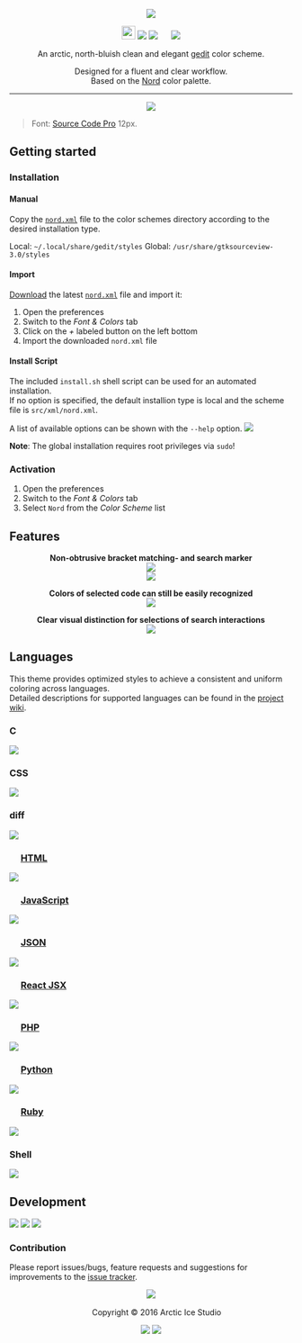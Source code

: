 <p align="center"><img src="https://cdn.rawgit.com/arcticicestudio/nord-gedit/develop/src/assets/nord-gedit-banner.svg"/></p>

<p align="center"><img src="https://assets-cdn.github.com/favicon.ico" width=24 height=24/> <a href="https://github.com/arcticicestudio/nord-gedit/releases/latest"><img src="https://img.shields.io/github/release/arcticicestudio/nord-gedit.svg"/></a> <a href="https://github.com/arcticicestudio/nord/releases/tag/v0.2.0"><img src="https://img.shields.io/badge/Nord-v0.2.0-blue.svg"/></a> <img src="https://static.gnome.org/wiki.gnome.org/gnome/css/favicon.png" width=16 height=16/> <a href="https://wiki.gnome.org/Projects/GtkSourceView"><img src="https://img.shields.io/badge/GtkSourceView-v3.22.1-blue.svg"/></a></p>

<p align="center">An arctic, north-bluish clean and elegant <a href="https://wiki.gnome.org/Apps/Gedit">gedit</a> color scheme.</p>

<p align="center">Designed for a fluent and clear workflow.<br>
Based on the <a href="https://github.com/arcticicestudio/nord">Nord</a> color palette.</p>

---

<p align="center"><img src="https://raw.githubusercontent.com/arcticicestudio/nord-gedit/develop/src/assets/scrot-top.png"/><blockquote>Font: <a href="https://adobe-fonts.github.io/source-code-pro">Source Code Pro</a> 12px.</blockquote></p>

## Getting started
### Installation
#### Manual
Copy the [`nord.xml`](https://github.com/arcticicestudio/nord-gedit/tree/develop/src/xml/nord.xml) file to the color schemes directory according to the desired installation type.

Local: `~/.local/share/gedit/styles`
Global: `/usr/share/gtksourceview-3.0/styles`

#### Import
[Download](https://github.com/arcticicestudio/nord-gedit/releases/latest) the latest [`nord.xml`](https://github.com/arcticicestudio/nord-gedit/blob/develop/src/xml/nord.xml) file and import it:
  1. Open the preferences
  2. Switch to the *Font & Colors* tab
  3. Click on the *+* labeled button on the left bottom
  4. Import the downloaded `nord.xml` file

#### Install Script
The included `install.sh` shell script can be used for an automated installation.  
If no option is specified, the default installion type is local and the scheme file is `src/xml/nord.xml`.

A list of available options can be shown with the `--help` option.
![][scrot-readme-install-script]

**Note**: The global installation requires root privileges via `sudo`!

### Activation
  1. Open the preferences
  2. Switch to the *Font & Colors* tab
  3. Select `Nord` from the *Color Scheme* list

## Features
<p align="center"><strong>Non-obtrusive bracket matching- and search marker</strong><br/><img src="https://raw.githubusercontent.com/arcticicestudio/nord-gedit/develop/src/assets/scrot-feature-bracketmarker.png"/><br><img src="https://raw.githubusercontent.com/arcticicestudio/nord-gedit/develop/src/assets/scrot-feature-findandreplace.png"/></p>

<p align="center"><strong>Colors of selected code can still be easily recognized</strong><br><img src="https://raw.githubusercontent.com/arcticicestudio/nord-gedit/develop/src/assets/scrcast-feature-selection.gif"/></p>

<p align="center"><strong>Clear visual distinction for selections of search interactions</strong><br><img src="https://raw.githubusercontent.com/arcticicestudio/nord-gedit/develop/src/assets/scrcast-feature-findandreplace.gif"/></p>

## Languages
This theme provides optimized styles to achieve a consistent and uniform coloring across languages.  
Detailed descriptions for supported languages can be found in the [project wiki](https://github.com/arcticicestudio/nord-gedit/wiki).

### C
![][scrot-lang-c]

### CSS
![][scrot-lang-css]

### diff
![][scrot-lang-diff]

### <img src="https://www.w3.org/html/logo/downloads/HTML5_Badge.svg" width=16 height=16/> [HTML](https://html.spec.whatwg.org/multipage/)
![][scrot-lang-html]

### <img src="https://javascript.com/images/favicon.ico" width=16 height=16/> [JavaScript](https://javascript.com/)
![][scrot-lang-javascript]

### <img src="http://www.json.org/favicon.gif" width=16 height=16/> [JSON](http://www.json.org)
![][scrot-lang-json]

### <img src="https://facebook.github.io/react/favicon.ico" width=16 height=16/> [React JSX](https://facebook.github.io/react)
![][scrot-lang-jsx]

### <img src="http://php.net/images/logo.php" width=16 height=16/> [PHP](http://php.net)
![][scrot-lang-php]

### <img src="https://www.python.org/static/favicon.ico" width=16 height=16/> [Python](https://python.org)
![][scrot-lang-python]

### <img src="https://www.ruby-lang.org/favicon.ico" width=16 height=16/> [Ruby](https://ruby-lang.org)
![][scrot-lang-ruby]

### Shell
![][scrot-lang-shell]

## Development
[![](https://img.shields.io/badge/Changelog-0.1.0-blue.svg)](https://github.com/arcticicestudio/nord-gedit/blob/v0.1.0/CHANGELOG.md) [![](https://img.shields.io/badge/Workflow-gitflow--branching--model-blue.svg)](http://nvie.com/posts/a-successful-git-branching-model) [![](https://img.shields.io/badge/Versioning-ArcVer_0.8.0-blue.svg)](https://github.com/arcticicestudio/arcver)

### Contribution
Please report issues/bugs, feature requests and suggestions for improvements to the [issue tracker](https://github.com/arcticicestudio/nord-gedit/issues).

<p align="center"><img src="https://cdn.rawgit.com/arcticicestudio/nord/develop/src/assets/banner-footer-mountains.svg" /></p>

<p align="center"> <img src="http://arcticicestudio.com/favicon.ico" width=16 height=16/> Copyright &copy; 2016 Arctic Ice Studio</p>

<p align="center"><a href="http://www.apache.org/licenses/LICENSE-2.0"><img src="https://img.shields.io/badge/License-Apache_2.0-blue.svg"/></a> <a href="https://creativecommons.org/licenses/by-sa/4.0"><img src="https://img.shields.io/badge/License-CC_BY--SA_4.0-blue.svg"/></a></p>

[scrot-lang-c]: https://raw.githubusercontent.com/arcticicestudio/nord-gedit/develop/src/assets/scrot-lang-c.png
[scrot-lang-css]: https://raw.githubusercontent.com/arcticicestudio/nord-gedit/develop/src/assets/scrot-lang-css.png
[scrot-lang-diff]: https://raw.githubusercontent.com/arcticicestudio/nord-gedit/develop/src/assets/scrot-lang-diff.png
[scrot-lang-html]: https://raw.githubusercontent.com/arcticicestudio/nord-gedit/develop/src/assets/scrot-lang-html.png
[scrot-lang-javascript]: https://raw.githubusercontent.com/arcticicestudio/nord-gedit/develop/src/assets/scrot-top.png
[scrot-lang-json]: https://raw.githubusercontent.com/arcticicestudio/nord-gedit/develop/src/assets/scrot-lang-json.png
[scrot-lang-jsx]: https://raw.githubusercontent.com/arcticicestudio/nord-gedit/develop/src/assets/scrot-lang-jsx.png
[scrot-lang-php]: https://raw.githubusercontent.com/arcticicestudio/nord-gedit/develop/src/assets/scrot-lang-php.png
[scrot-lang-python]: https://raw.githubusercontent.com/arcticicestudio/nord-gedit/develop/src/assets/scrot-lang-python.png
[scrot-lang-ruby]: https://raw.githubusercontent.com/arcticicestudio/nord-gedit/develop/src/assets/scrot-lang-ruby.png
[scrot-lang-shell]: https://raw.githubusercontent.com/arcticicestudio/nord-gedit/develop/src/assets/scrot-lang-shell.png
[scrot-readme-install-script]: https://raw.githubusercontent.com/arcticicestudio/nord-gedit/develop/src/assets/scrot-readme-install-script.png
